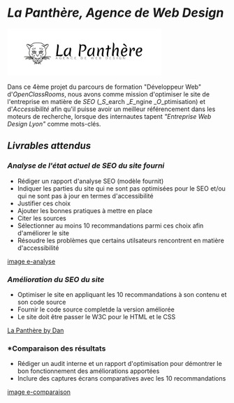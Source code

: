# *La Panthère, Agence de Web Design*

![image e-la_panthere](/img/logo(2).PNG)

Dans ce 4ème projet du parcours de formation "Développeur Web" d'*OpenClassRooms*, nous avons comme mission d'optimiser le site de l'entreprise en matière de *SEO* (_*S*_earch _*E*_ngine _*O*_ptimisation) et d'*Accessibilité* afin qu'il puisse avoir un meilleur référencement dans les moteurs de recherche, lorsque des internautes tapent _"Entreprise Web Design Lyon"_ comme mots-clés.

## *Livrables attendus*

### *Analyse de l'état actuel de SEO du site fourni*

* Rédiger un rapport d'analyse SEO (modèle fournit)
* Indiquer les parties du site qui ne sont pas optimisées pour le SEO et/ou qui ne sont pas à jour en termes d'accessibilité
* Justifier ces choix
* Ajouter les bonnes pratiques à mettre en place
* Citer les sources
* Sélectionner au moins 10 recommandations parmi ces choix afin d'améliorer le site
* Résoudre les problèmes que certains utilsateurs rencontrent en matière d'accessibilité

[image e-analyse](/img/exemple_analyse_SEO.PNG) 

### *Amélioration du SEO du site*

* Optimiser le site en appliquant les 10 recommandations à son contenu et son code source
* Fournir le code source completde la version améliorée
* Le site doit être passer le W3C pour le HTML et le CSS

[La Panthère by Dan](https://dandev33300.github.io/La-Panthere_by_Dan/)

### *Comparaison des résultats

* Rédiger un audit interne et un rapport d'optimisation pour démontrer le bon fonctionnement des améliorations apportées
* Inclure des captures écrans comparatives avec les 10 recommandations

[image e-comparaison](/img/exemple_comparaison.PNG) 
